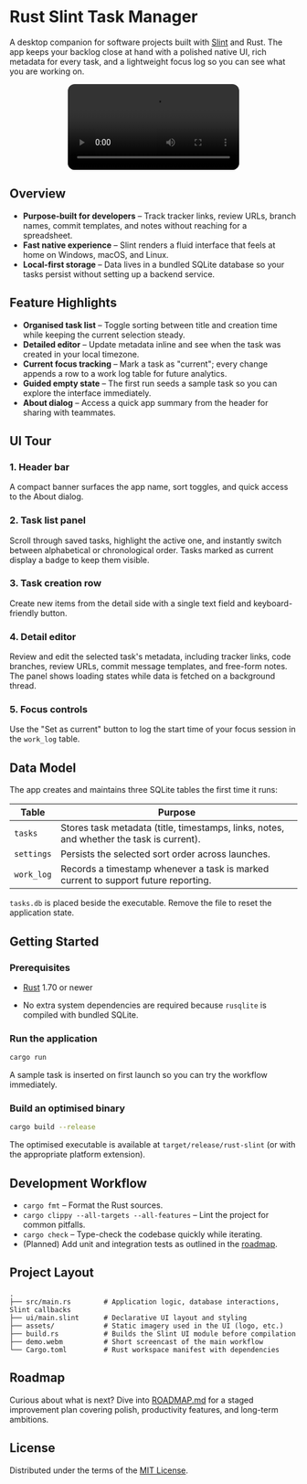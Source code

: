# Rust Slint Task Manager


A desktop companion for software projects built with [Slint](https://slint.dev/) and Rust. The app keeps your backlog close at hand with a polished native UI, rich metadata for every task, and a lightweight focus log so you can see what you are working on.


<div align="center">
  <video src="demo.webm" controls style="max-width: 100%; border-radius: 12px;">
    Your browser does not support the video tag.
  </video>
</div>


## Overview

- **Purpose-built for developers** – Track tracker links, review URLs, branch names, commit templates, and notes without reaching for a spreadsheet.
- **Fast native experience** – Slint renders a fluid interface that feels at home on Windows, macOS, and Linux.
- **Local-first storage** – Data lives in a bundled SQLite database so your tasks persist without setting up a backend service.

## Feature Highlights

- **Organised task list** – Toggle sorting between title and creation time while keeping the current selection steady.
- **Detailed editor** – Update metadata inline and see when the task was created in your local timezone.
- **Current focus tracking** – Mark a task as "current"; every change appends a row to a work log table for future analytics.
- **Guided empty state** – The first run seeds a sample task so you can explore the interface immediately.
- **About dialog** – Access a quick app summary from the header for sharing with teammates.

## UI Tour

### 1. Header bar
A compact banner surfaces the app name, sort toggles, and quick access to the About dialog.

### 2. Task list panel
Scroll through saved tasks, highlight the active one, and instantly switch between alphabetical or chronological order. Tasks marked as current display a badge to keep them visible.

### 3. Task creation row
Create new items from the detail side with a single text field and keyboard-friendly button.

### 4. Detail editor
Review and edit the selected task's metadata, including tracker links, code branches, review URLs, commit message templates, and free-form notes. The panel shows loading states while data is fetched on a background thread.

### 5. Focus controls
Use the "Set as current" button to log the start time of your focus session in the `work_log` table.

## Data Model

The app creates and maintains three SQLite tables the first time it runs:

| Table | Purpose |
| ----- | ------- |
| `tasks` | Stores task metadata (title, timestamps, links, notes, and whether the task is current). |
| `settings` | Persists the selected sort order across launches. |
| `work_log` | Records a timestamp whenever a task is marked current to support future reporting. |

`tasks.db` is placed beside the executable. Remove the file to reset the application state.


## Getting Started

### Prerequisites

- [Rust](https://www.rust-lang.org/tools/install) 1.70 or newer

- No extra system dependencies are required because `rusqlite` is compiled with bundled SQLite.

### Run the application

```bash
cargo run
```


A sample task is inserted on first launch so you can try the workflow immediately.

### Build an optimised binary


```bash
cargo build --release
```


The optimised executable is available at `target/release/rust-slint` (or with the appropriate platform extension).

## Development Workflow

- `cargo fmt` – Format the Rust sources.
- `cargo clippy --all-targets --all-features` – Lint the project for common pitfalls.
- `cargo check` – Type-check the codebase quickly while iterating.
- (Planned) Add unit and integration tests as outlined in the [roadmap](ROADMAP.md).

## Project Layout

```
.
├── src/main.rs        # Application logic, database interactions, Slint callbacks
├── ui/main.slint      # Declarative UI layout and styling
├── assets/            # Static imagery used in the UI (logo, etc.)
├── build.rs           # Builds the Slint UI module before compilation
├── demo.webm          # Short screencast of the main workflow
└── Cargo.toml         # Rust workspace manifest with dependencies
```

## Roadmap

Curious about what is next? Dive into [ROADMAP.md](ROADMAP.md) for a staged improvement plan covering polish, productivity features, and long-term ambitions.

## License

Distributed under the terms of the [MIT License](LICENSE).

